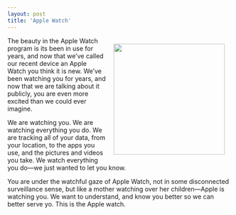 ```yaml
---
layout: post
title: 'Apple Watch'
---
```

<p><img style="padding: 15px;" src="http://kinlane-productions.s3.amazonaws.com/api-evangelist-site/blog/Apple_Watch_logo.png" alt="" width="250" align="right" /></p>
<p>The beauty in the Apple Watch program is its been in use for years, and now that we&rsquo;ve called our recent device an Apple Watch you think it is new. We&rsquo;ve been watching you for years, and now that we are talking about it publicly, you are even more excited than we could ever imagine.</p>
<p>We are watching you. We are watching everything you do. We are tracking all of your data, from your location, to the apps you use, and the pictures and videos you take. We watch everything you do&mdash;we just wanted to let you know.</p>
<p>You are under the watchful gaze of Apple Watch, not in some disconnected surveillance sense, but like a mother watching over her children&mdash;Apple is watching you. We want to understand, and know you better so we can better serve yo. This is the Apple watch.</p>